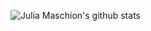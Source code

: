 ![Julia Maschion's github stats](https://github-readme-stats.vercel.app/api?username=anuraghazra&theme=great-gatsby&show_icons=true)
